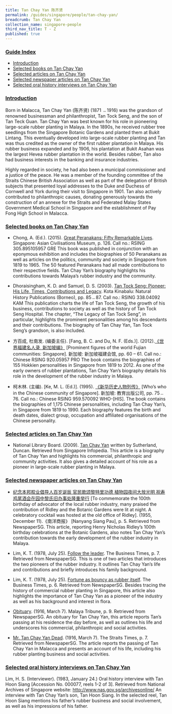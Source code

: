 ```yaml
---
title: Tan Chay Yan 陈齐贤
permalink: /guides/singapore/people/tan-chay-yan/
breadcrumb: Tan Chay Yan
collection_name: singapore-people
third_nav_title: T - Z
published: true
---
```


### <u>Guide Index</u>

* [Introduction](#introduction)
* [Selected books on Tan Chay Yan](#selected-books-on-tan-chay-yan)
* [Selected articles on Tan Chay Yan](#selected-articles-on-tan-chay-yan)
* [Selected newspaper articles on Tan Chay Yan](#selected-newspaper-articles-on-tan-chay-yan)
* [Selected oral history interviews on Tan Chay Yan](#selected-oral-history-interviews-on-tan-chay-yan)


### <u>Introduction</u>

Born in Malacca, Tan Chay Yan (陈齐贤) (1871 ﹘1916) was the grandson of renowned businessman and philanthropist, Tan Tock Seng, and the son of Tan Teck Guan. Tan Chay Yan was best known for his role in pioneering large-scale rubber planting in Malaya. In the 1890s, he received rubber tree seedlings from the Singapore Botanic Gardens and planted them at Bukit Lintang. This eventually developed into large-scale rubber planting and Tan was thus credited as the owner of the first rubber plantation in Malaya. His rubber business expanded and by 1906, his plantation at Bukit Asahan was the largest Hevea rubber plantation in the world. Besides rubber, Tan also had business interests in the banking and insurance industries.

Highly regarded in society, he had also been a municipal commissioner and a justice of the peace. He was a member of the founding committee of the Straits Chinese British Association as well as part of the delegation of British subjects that presented loyal addresses to the Duke and Duchess of Cornwell and York during their visit to Singapore in 1901. Tan also actively contributed to philanthropic causes, donating generously towards the construction of an annexe for the Straits and Federated Malay States Government Medical School in Singapore and the establishment of Pay Fong High School in Malacca.


### <u>Selected books on Tan Chay Yan</u>

* Chong, A. (Ed.). (2015). [Great Peranakans: Fifty Remarkable Lives](http://eservice.nlb.gov.sg/item_holding_s.aspx?bid=201273828). Singapore: Asian Civilisations Museum, p. 126.
Call no.: RSING 305.895105957 GRE
This book was published in conjunction with an eponymous exhibition and includes the biographies of 50 Peranakans as well as articles on the politics, community and society in Singapore from 1819 to 1965. The 50 featured Peranakans had all made contributions to their respective fields. Tan Chay Yan’s biography highlights his contributions towards Malaya’s rubber industry and the community.


* Dhoraisingham, K. D. and Samuel, D. S. (2003). [Tan Tock Seng: Pioneer: His Life, Times, Contributions and Legacy](http://eservice.nlb.gov.sg/item_holding_s.aspx?bid=12266771). Kota Kinabalu: Natural History Publications (Borneo), pp. 85﹘87.
Call no.: RSING 338.04092 KAM
This publication charts the life of Tan Tock Seng, the growth of his business, contributions to society as well as the history of Tan Tock Seng Hospital. The chapter, “The Legacy of Tan Tock Seng”, in particular, highlights the prominent personalities among his descendants and their contributions. The biography of Tan Chay Yan, Tan Tock Seng’s grandson, is also included.


* 方百成, 杜南发. (编委主任). [Fang, B. C. and Du, N. F. (Eds.)]. (2012).[《世界福建名人录, 新加坡编》](http://eservice.nlb.gov.sg/item_holding_s.aspx?bid=200125706) [Prominent figures of the world Fujian communities: Singapore]. 新加坡: 新加坡福建会馆, pp. 60 – 61.
Call no.: Chinese RSING 920.05957 PRO
The book contains the biographies of 155 Hokkien personalities in Singapore from 1819 to 2012. As one of the early owners of rubber plantations, Tan Chay Yan’s biography details his role in the development of the rubber industry in Malaya.


* 柯木林. (主编). [Ke, M. L. (Ed.)]. (1995). [《新华历史人物列传》](http://eservice.nlb.gov.sg/item_holding_s.aspx?bid=84500628) [Who’s who in the Chinese community of Singapore]. 新加坡: 教育出版公司, pp. 75﹘76.
Call no.: Chinese RSING 959.570092 WHO-\[HIS\].
The book contains the biographies of 1,175 Chinese personalities, including Tan Chay Yan’s, in Singapore from 1819 to 1990. Each biography features the birth and death dates, dialect group, occupation and affiliated organisations of the Chinese personality.


### <u>Selected articles on Tan Chay Yan</u>

* National Library Board. (2009). [Tan Chay Yan](http://eresources.nlb.gov.sg/infopedia/articles/SIP_1628_2009-12-31.html) written by Sutherland, Duncan. Retrieved from Singapore Infopedia.
This article is a biography of Tan Chay Yan and highlights his commercial, philanthropic and community activities. It also gives a detailed account of his role as a pioneer in large-scale rubber planting in Malaya.


### <u>Selected newspaper articles on Tan Chay Yan</u>

* [纪念本邦胶业倡导人百岁诞辰 官民歌颂黎特里功德 植物园夜间大放光明 祝寿鸡尾酒会在园中黎氏旧办事处隆重举行](http://eresources.nlb.gov.sg/newspapers/Digitised/Article/nysp19551211-1.2.26.1) [To commemorate the 100th birthday of advocator of the local rubber industry, many praised the contribution of Ridley and the Botanic Gardens were lit at night. A celebratory cocktail was hosted at the old office of Ridley]. (1955, December 11).《南洋商报》 [Nanyang Siang Pau], p. 5. Retrieved from NewspaperSG.
This article, reporting Henry Nicholas Ridley’s 100th birthday celebrations at the Botanic Gardens, also notes Tan Chay Yan’s contribution towards the early development of the rubber industry in Malaya.


* Lim, K. T. (1978, July 25). [Follow the leader](http://eresources.nlb.gov.sg/newspapers/Digitised/Article/biztimes19780725-1.2.27). The Business Times, p. 7. Retrieved from NewspaperSG.
This is one of two articles that introduces the two pioneers of the rubber industry. It outlines Tan Chay Yan’s life and contributions and briefly introduces his family background.


* Lim, K. T. (1978, July 25). [Fortune as bouncy as rubber itself](http://eresources.nlb.gov.sg/newspapers/Digitised/Article/biztimes19780725-1.2.23). The Business Times, p. 6. Retrieved from NewspaperSG.
Besides tracing the history of commercial rubber planting in Singapore, this article also highlights the importance of Tan Chay Yan as a pioneer of the industry as well as his background and interest in flora.


* [Obituary](http://eresources.nlb.gov.sg/newspapers/Digitised/Article/maltribune19160307-1.2.36). (1916, March 7). Malaya Tribune, p. 9. Retrieved from NewspaperSG.
An obituary for Tan Chay Yan, this article reports Tan’s passing at his residence the day before, as well as outlines his life and underscores his commercial, philanthropic and social activities.


* [Mr. Tan Chay Yan Dead](http://eresources.nlb.gov.sg/newspapers/Digitised/Article/straitstimes19160307.2.43). (1916, March 7). The Straits Times, p. 7. Retrieved from NewspaperSG.
The article reports the passing of Tan Chay Yan in Malacca and presents an account of his life, including his rubber planting business and social activities.


### <u>Selected oral history interviews on Tan Chay Yan</u>

Lim, H. S. (Interviewer). (1983, January 24.) Oral history interview with Tan Hoon Siang [Accession No. 000077, reels 1-2 of 3]. Retrieved from National Archives of Singapore website: http://www.nas.gov.sg/archivesonline/
An interview with Tan Chay Yan’s son, Tan Hoon Siang. In the selected reel, Tan Hoon Siang mentions his father’s rubber business and social involvement, as well as his impressions of his father.